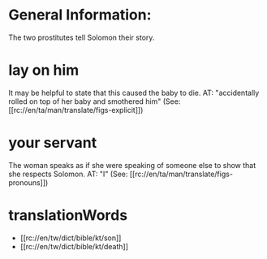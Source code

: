 # General Information:

The two prostitutes tell Solomon their story.

# lay on him

It may be helpful to state that this caused the baby to die. AT: "accidentally rolled on top of her baby and smothered him" (See: [[rc://en/ta/man/translate/figs-explicit]])

# your servant

The woman speaks as if she were speaking of someone else to show that she respects Solomon. AT: "I" (See: [[rc://en/ta/man/translate/figs-pronouns]])

# translationWords

* [[rc://en/tw/dict/bible/kt/son]]
* [[rc://en/tw/dict/bible/kt/death]]